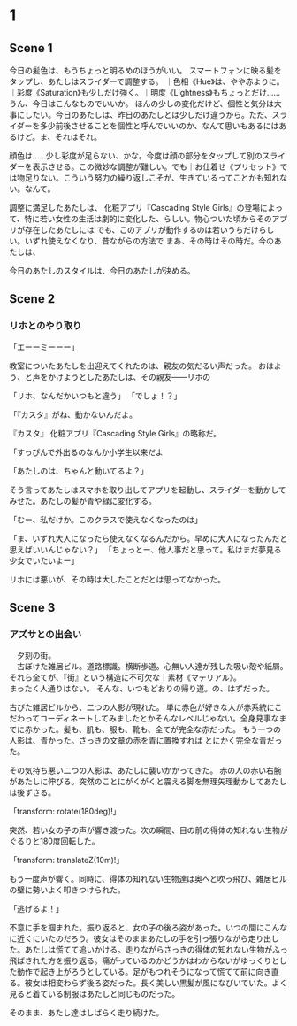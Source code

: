 # 1

## Scene 1

今日の髪色は、もうちょっと明るめのほうがいい。
スマートフォンに映る髪をタップし、あたしはスライダーで調整する。
｜色相《Hue》は、やや赤よりに。｜彩度《Saturation》も少しだけ強く。｜明度《Lightness》もちょっとだけ……うん、今日はこんなものでいいか。
ほんの少しの変化だけど、個性と気分は大事にしたい。今日のあたしは、昨日のあたしとは少しだけ違うから。ただ、スライダーを多少前後させることを個性と呼んでいいのか、なんて思いもあるにはあるけど。ま、それはそれ。

顔色は……少し彩度が足らない、かな。今度は顔の部分をタップして別のスライダーを表示させる。この微妙な調整が難しい。でも｜お仕着せ《プリセット》では物足りない。こういう努力の繰り返しこそが、生きているってことかも知れない。なんて。

調整に満足したあたしは、
化粧アプリ『Cascading Style Girls』の登場によって、特に若い女性の生活は劇的に変化した、らしい。物心ついた頃からそのアプリが存在したあたしには
でも、このアプリが動作するのは若いうちだけらしい。いずれ使えなくなり、昔ながらの方法で
まあ、その時はその時だ。今のあたしは、

今日のあたしのスタイルは、今日のあたしが決める。

## Scene 2

### リホとのやり取り

「エーーミーーー」

教室についたあたしを出迎えてくれたのは、親友の気だるい声だった。
おはよう、と声をかけようとしたあたしは、その親友――リホの

「リホ、なんだかいつもと違う」
「でしょ！？」

「『カスタ』がね、動かないんだよ。

『カスタ』
化粧アプリ『Cascading Style Girls』の略称だ。

「すっぴんで外出るのなんか小学生以来だよ

「あたしのは、ちゃんと動いてるよ？」

そう言ってあたしはスマホを取り出してアプリを起動し、スライダーを動かしてみせた。あたしの髪が青や緑に変化する。

「むー、私だけか。このクラスで使えなくなったのは」

「ま、いずれ大人になったら使えなくなるんだから。早めに大人になったんだと思えばいいんじゃない？」
「ちょっとー、他人事だと思って。私はまだ夢見る少女でいたいよー」



リホには悪いが、その時は大したことだとは思ってなかった。

## Scene 3

### アズサとの出会い

　夕刻の街。  
　古ぼけた雑居ビル。道路標識。横断歩道。心無い人達が残した吸い殻や紙屑。それら全てが、『街』という構造に不可欠な｜素材《マテリアル》。  
まったく人通りはない。
そんな、いつもどおりの帰り道。の、はずだった。

古びた雑居ビルから、二つの人影が現れた。
単に赤色が好きな人が赤系統にこだわってコーディネートしてみましたとかそんなレベルじゃない。全身見事なまでに赤かった。髪も、肌も、服も、靴も、全てが完全な赤だった。
もう一つの人影は、青かった。さっきの文章の赤を青に置換すれば
とにかく完全な青だった。

その気持ち悪い二つの人影は、あたしに襲いかかってきた。
赤の人の赤い右腕があたしに伸びる。突然のことにがくがくと震える脚を無理矢理動かしてあたしは後ずさる。


「transform: rotate(180deg)!」

突然、若い女の子の声が響き渡った。次の瞬間、目の前の得体の知れない生物がぐるりと180度回転した。

「transform: translateZ(10m)!」

もう一度声が響く。同時に、得体の知れない生物達は奥へと吹っ飛び、雑居ビルの壁に勢いよく叩きつけられた。

「逃げるよ！」

不意に手を掴まれた。振り返ると、女の子の後ろ姿があった。いつの間にこんなに近くにいたのだろう。彼女はそのままあたしの手を引っ張りながら走り出した。あたしは慌てて追いかける。走りながらさっきの得体の知れない生物がふっ飛ばされた方を振り返る。痛がっているのかどうかはわからないがゆっくりとした動作で起き上がろうとしている。足がもつれそうになって慌てて前に向き直る。彼女は相変わらず後ろ姿だった。長く美しい黒髪が風になびいていた。よく見ると着ている制服はあたしと同じものだった。

そのまま、あたし達はしばらく走り続けた。
<!--stackedit_data:
eyJoaXN0b3J5IjpbMTQ5Nzk1ODI1NiwtMTk4NjQ0NDk3MiwxND
Q2Mjc2OTk5LC03Nzk5MjEwNDAsLTgxMTk0MDkyNiwyNTI5OTM1
MjAsLTQ2ODM5MTA4OCwtMTMxODAwMTMyNiwtNjU0MDc5NzQsMT
c2MTExNjYzMywtMTY2NzYwMDUyMSwtMTEyNDAwODkxOF19
-->